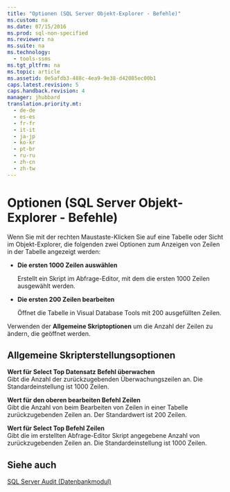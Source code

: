 ```yaml
---
title: "Optionen (SQL Server Objekt-Explorer - Befehle)"
ms.custom: na
ms.date: 07/15/2016
ms.prod: sql-non-specified
ms.reviewer: na
ms.suite: na
ms.technology: 
  - tools-ssms
ms.tgt_pltfrm: na
ms.topic: article
ms.assetid: 0e5afdb3-488c-4ea9-9e38-d42085ec00b1
caps.latest.revision: 5
caps.handback.revision: 4
manager: jhubbard
translation.priority.mt: 
  - de-de
  - es-es
  - fr-fr
  - it-it
  - ja-jp
  - ko-kr
  - pt-br
  - ru-ru
  - zh-cn
  - zh-tw
---
```

# Optionen (SQL Server Objekt-Explorer - Befehle)
Wenn Sie mit der rechten Maustaste\-Klicken Sie auf eine Tabelle oder Sicht im Objekt-Explorer, die folgenden zwei Optionen zum Anzeigen von Zeilen in der Tabelle angezeigt werden:  
  
-   **Die ersten 1000 Zeilen auswählen**  
  
    Erstellt ein Skript im Abfrage-Editor, mit dem die ersten 1000 Zeilen ausgewählt werden.  
  
-   **Die ersten 200 Zeilen bearbeiten**  
  
    Öffnet die Tabelle in Visual Database Tools mit 200 ausgefüllten Zeilen.  
  
Verwenden der **Allgemeine Skriptoptionen** um die Anzahl der Zeilen zu ändern, die geöffnet werden.  
  
## Allgemeine Skripterstellungsoptionen  
**Wert für Select Top <n> Datensatz Befehl überwachen**  
Gibt die Anzahl der zurückzugebenden Überwachungszeilen an. Die Standardeinstellung ist 1000 Zeilen.  
  
**Wert für den oberen bearbeiten <n> Befehl Zeilen**  
Gibt die Anzahl von beim Bearbeiten von Zeilen in einer Tabelle zurückzugebenden Zeilen an. Der Standardwert ist 200 Zeilen.  
  
**Wert für Select Top <n> Befehl Zeilen**  
Gibt die im erstellten Abfrage-Editor Skript angegebene Anzahl von zurückzugebenden Zeilen an. Die Standardeinstellung ist 1000 Zeilen.  
  
## Siehe auch  
[SQL Server Audit (Datenbankmodul)](assetId:///0c1fca2e-f22b-4fe8-806f-c87806664f00)  
  
